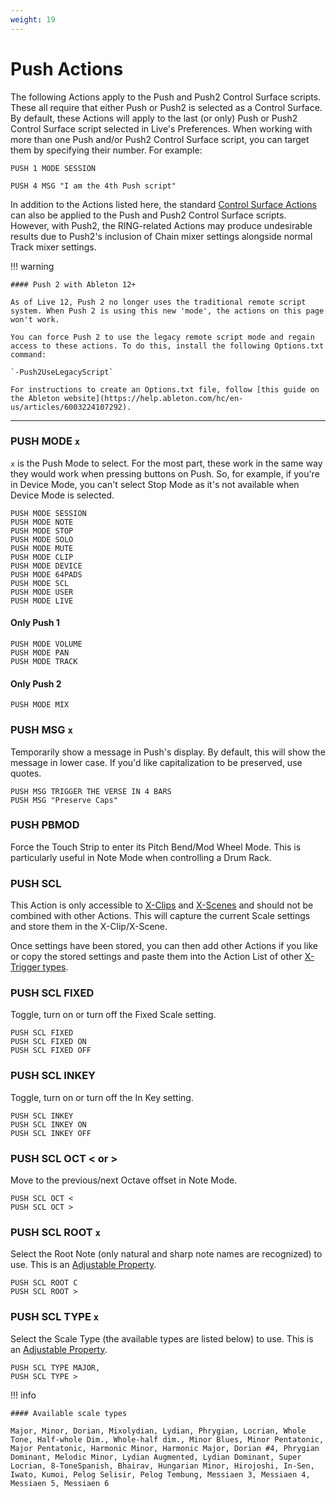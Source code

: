 ```yaml
---
weight: 19
---
```


# Push Actions

The following Actions apply to the Push and Push2 Control Surface scripts. These all require that either Push or Push2 is selected as a Control Surface. By default, these Actions will apply to the last (or only) Push or Push2 Control Surface script selected in Live's Preferences. When working with more than one Push and/or Push2 Control Surface script, you can target them by specifying their number. For example:

`PUSH 1 MODE SESSION`

`PUSH 4 MSG "I am the 4th Push script"`

In addition to the Actions listed here, the standard [Control Surface Actions](/action-reference/control-surface-actions) can also be applied to the Push and Push2 Control Surface scripts. However, with Push2, the RING-related Actions may produce undesirable results due to Push2's inclusion of Chain mixer settings alongside normal Track mixer settings.

!!! warning

    #### Push 2 with Ableton 12+

    As of Live 12, Push 2 no longer uses the traditional remote script system. When Push 2 is using this new 'mode', the actions on this page won't work.

    You can force Push 2 to use the legacy remote script mode and regain access to these actions. To do this, install the following Options.txt command:

    `-Push2UseLegacyScript`
    
    For instructions to create an Options.txt file, follow [this guide on the Ableton website](https://help.ableton.com/hc/en-us/articles/6003224107292).

___

### PUSH MODE `x`

`x` is the Push Mode to select. For the most part, these work in the same way they would work when pressing buttons on Push. So, for example, if you're in Device Mode, you can't select Stop Mode as it's not available when Device Mode is selected.

```
PUSH MODE SESSION
PUSH MODE NOTE
PUSH MODE STOP
PUSH MODE SOLO
PUSH MODE MUTE
PUSH MODE CLIP
PUSH MODE DEVICE
PUSH MODE 64PADS
PUSH MODE SCL
PUSH MODE USER
PUSH MODE LIVE
```

#### Only Push 1
```
PUSH MODE VOLUME
PUSH MODE PAN
PUSH MODE TRACK
```

#### Only Push 2
````
PUSH MODE MIX
````

### PUSH MSG `x`

Temporarily show a message in Push's display. By default, this will show the message in lower case. If you'd like capitalization to be preserved, use quotes.

```
PUSH MSG TRIGGER THE VERSE IN 4 BARS
PUSH MSG "Preserve Caps"
```

### PUSH PBMOD

Force the Touch Strip to enter its Pitch Bend/Mod Wheel Mode.
This is particularly useful in Note Mode when controlling a Drum
Rack.

### PUSH SCL

This Action is only accessible to [X-Clips](/manual/core-concepts/#x-clips) and [X-Scenes](manual/core-concepts/#x-scenes) and should not be combined with other Actions. This will capture the current Scale settings and store them in the X-Clip/X-Scene. 

Once settings have been stored, you can then add other Actions if you like or copy the stored settings and paste them into the Action List of other [X-Trigger types](/manual/core-concepts/#x-triggers).


### PUSH SCL FIXED

Toggle, turn on or turn off the Fixed Scale setting.

```
PUSH SCL FIXED
PUSH SCL FIXED ON
PUSH SCL FIXED OFF
```

### PUSH SCL INKEY

Toggle, turn on or turn off the In Key setting.

```
PUSH SCL INKEY
PUSH SCL INKEY ON
PUSH SCL INKEY OFF
```

### PUSH SCL OCT < or > 

Move to the previous/next Octave offset in Note Mode. 

```
PUSH SCL OCT <
PUSH SCL OCT >
```

### PUSH SCL ROOT `x`

Select the Root Note (only natural and sharp note names are
recognized) to use. This is an [Adjustable Property](/manual/general-action-information/#adjustable-properties).

```
PUSH SCL ROOT C
PUSH SCL ROOT >
```

### PUSH SCL TYPE `x`

Select the Scale Type (the available types are listed below) to use. This is an [Adjustable Property](/manual/general-action-information/#adjustable-properties).

```
PUSH SCL TYPE MAJOR,
PUSH SCL TYPE >
```

!!! info

    #### Available scale types

    Major, Minor, Dorian, Mixolydian, Lydian, Phrygian, Locrian, Whole Tone, Half-whole Dim., Whole-half dim., Minor Blues, Minor Pentatonic, Major Pentatonic, Harmonic Minor, Harmonic Major, Dorian #4, Phrygian Dominant, Melodic Minor, Lydian Augmented, Lydian Dominant, Super Locrian, 8-ToneSpanish, Bhairav, Hungarian Minor, Hirojoshi, In-Sen, Iwato, Kumoi, Pelog Selisir, Pelog Tembung, Messiaen 3, Messiaen 4, Messiaen 5, Messiaen 6